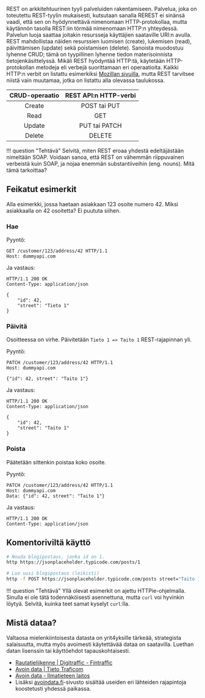 REST on arkkitehtuurinen tyyli palveluiden rakentamiseen. Palvelua, joka on toteutettu REST-tyylin mukaisesti, kutsutaan sanalla REREST ei sinänsä vaadi, että sen on hyödynnettävä nimenomaan HTTP-protokollaa, mutta käytännön tasolla REST:iin törmää nimenomaan HTTP:n yhteydessä. Palvelun luoja saattaa joitakin resursseja käyttäjien saataville URI:n avulla. REST mahdollistaa näiden resurssien luomisen (create), lukemisen (read), päivittämisen (update) sekä poistamisen (delete). Sanoista muodostuu lyhenne CRUD; tämä on tyypillinen lyhenne tiedon materisoinnista tietojenkäsittelyssä. Mikäli REST hyödyntää HTTP:tä, käytetään HTTP-protokollan metodeja eli verbejä suorittamaan eri operaatioita. Kaikki HTTP:n verbit on listattu esimerkiksi [Mozillan sivuilla](https://developer.mozilla.org/en-US/docs/Web/HTTP/Methods), mutta REST tarvitsee niistä vain muutamaa, jotka on listattu alla olevassa taulukossa.

| CRUD-operaatio | REST API:n HTTP-verbi |
| :------------: | :-------------------: |
|     Create     |     POST tai PUT      |
|      Read      |          GET          |
|     Update     |     PUT tai PATCH     |
|     Delete     |        DELETE         |

!!! question "Tehtävä"
    Selvitä, miten REST eroaa yhdestä edeltäjästään nimeltään SOAP. Voidaan sanoa, että REST on vähemmän riippuvainen verbeistä kuin SOAP, ja nojaa enemmän substantiiveihin (eng. nouns). Mitä tämä tarkoittaa?



## Feikatut esimerkit

Alla esimerkki, jossa haetaan asiakkaan 123 osoite numero 42. Miksi asiakkaalla on 42 osoitetta? Ei puututa siihen.

### Hae

Pyyntö:

```http
GET /customer/123/address/42 HTTP/1.1
Host: dummyapi.com
```

Ja vastaus:

```http
HTTP/1.1 200 OK
Content-Type: application/json

{
    "id": 42,
    "street": "Tieto 1"
}
```



### Päivitä

Osoitteessa on virhe. Päivitetään `Tieto 1 => Taito 1` REST-rajapinnan yli. 

Pyyntö:

```http
PATCH /customer/123/address/42 HTTP/1.1
Host: dummyapi.com

{"id": 42, street": "Taito 1"}
```

Ja vastaus:

```http
HTTP/1.1 200 OK
Content-Type: application/json

{
    "id": 42,
    "street": "Taito 1"
}
```

### Poista

Päätetään sittenkin poistaa koko osoite.

Pyyntö:

```http
PATCH /customer/123/address/42 HTTP/1.1
Host: dummyapi.com
Data: {"id": 42, street": "Taito 1"}
```

Ja vastaus:

```http
HTTP/1.1 200 OK
Content-Type: application/json
```



## Komentoriviltä käyttö

```sh
# Nouda blogipostaus, jonka id on 1.
http https://jsonplaceholder.typicode.com/posts/1

# Luo uusi blogipostaus (leikisti)
http -f POST https://jsonplaceholder.typicode.com/posts street="Taito 1"
```

!!! question "Tehtävä"
    Yllä olevat esimerkit on ajettu HTTPie-ohjelmalla. Sinulla ei ole tätä todennäköisesti asennettuna, mutta `curl` voi hyvinkin löytyä. Selvitä, kuinka teet samat kyselyt `curl`:lla.



## Mistä dataa?

Valtaosa mielenkiintoisesta datasta on yrit4yksille tärkeää, strategista salaisuutta, mutta myös avoimesti käytettävää dataa on saatavilla. Luethan datan lisenssin tai käyttöehdot tapauskohtaisesti.

* [Rautatieliikenne | Digitraffic - Fintraffic](https://www.digitraffic.fi/rautatieliikenne/)
* [Avoin data | Tieto Traficom](https://tieto.traficom.fi/fi/tietotraficom/avoin-data?toggle=Kyberturvallisuus)
* [Avoin data - Ilmatieteen laitos](https://www.ilmatieteenlaitos.fi/avoin-data)
* Lisäksi [avoindata.fi](https://www.avoindata.fi/data/fi/apiset)-sivusto sisältää useiden eri lähteiden rajapintoja koostetusti yhdessä paikassa.

